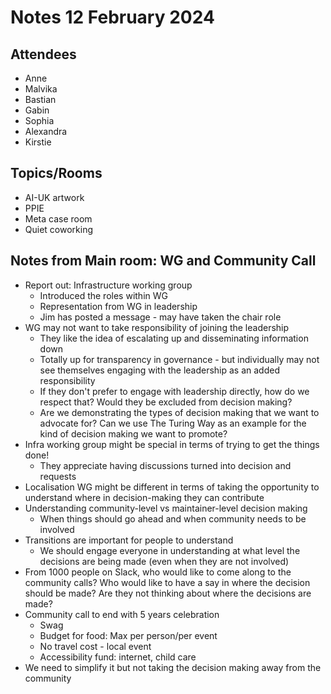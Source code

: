 # Notes 12 February 2024

## Attendees

* Anne
* Malvika
* Bastian
* Gabin
* Sophia
* Alexandra
* Kirstie


## Topics/Rooms

* AI-UK artwork
* PPIE
* Meta case room
* Quiet coworking

## Notes from Main room: WG and Community Call

* Report out: Infrastructure working group
    * Introduced the roles within WG
    * Representation from WG in leadership
    * Jim has posted a message - may have taken the chair role
* WG may not want to take responsibility of joining the leadership
    * They like the idea of escalating up and disseminating information down
    * Totally up for transparency in governance - but individually may not see themselves engaging with the leadership as an added responsibility
    * If they don't prefer to engage with leadership directly, how do we respect that? Would they be excluded from decision making?
    * Are we demonstrating the types of decision making that we want to advocate for? Can we use The Turing Way as an example for the kind of decision making we want to promote?
* Infra working group might be special in terms of trying to get the things done!
    * They appreciate having discussions turned into decision and requests
* Localisation WG might be different in terms of taking the opportunity to understand where in decision-making they can contribute
* Understanding community-level vs maintainer-level decision making
    * When things should go ahead and when community needs to be involved
* Transitions are important for people to understand
    * We should engage everyone in understanding at what level the decisions are being made (even when they are not involved)
* From 1000 people on Slack, who would like to come along to the community calls? Who would like to have a say in where the decision should be made? Are they not thinking about where the decisions are made?
* Community call to end with 5 years celebration
    * Swag
    * Budget for food: Max per person/per event
    * No travel cost - local event
    * Accessibility fund: internet, child care
* We need to simplify it but not taking the decision making away from the community
